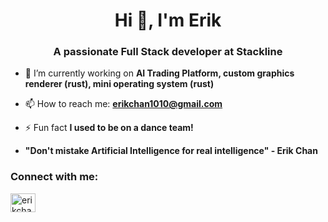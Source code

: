 <h1 align="center">Hi 👋, I'm Erik</h1>
<h3 align="center">A passionate Full Stack developer at Stackline</h3>

- 🔭 I’m currently working on **AI Trading Platform, custom graphics renderer (rust), mini operating system (rust)**

- 📫 How to reach me: **erikchan1010@gmail.com**

- ⚡ Fun fact **I used to be on a dance team!**
- **"Don't mistake Artificial Intelligence for real intelligence" - Erik Chan**

<h3 align="left">Connect with me:</h3>
<p align="left">
<a href="https://linkedin.com/in/erikchan01" target="blank"><img align="center" src="https://raw.githubusercontent.com/rahuldkjain/github-profile-readme-generator/master/src/images/icons/Social/linked-in-alt.svg" alt="erikchan01" height="30" width="40" /></a>
</p>
